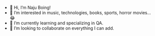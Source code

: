 - 👋 Hi, I’m Naju Boing!
- 👀 I’m interested in music, technologies, books, sports, horror movies... 😂
- 🌱 I’m currently learning and specializing in QA.
- 💞️ I’m looking to collaborate on everything I can add.

<!---
najuboing/najuboing is a ✨ special ✨ repository because its `README.md` (this file) appears on your GitHub profile.
You can click the Preview link to take a look at your changes.
--->
